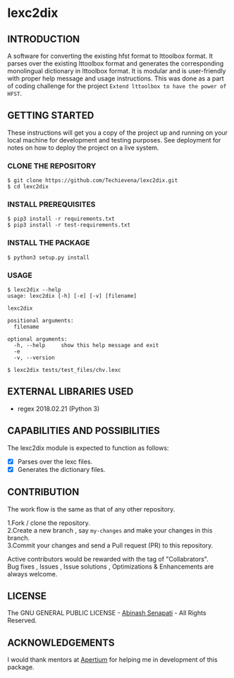 # lexc2dix

INTRODUCTION
------------
A software for converting the existing hfst format to lttoolbox format. It parses over the existing lttoolbox format and generates the corresponding monolingual dictionary in lttoolbox format. It is modular and is user-friendly with proper help message and usage instructions. This was done as a part of coding challenge for the project `Extend lttoolbox to have the power of HFST`.

GETTING STARTED
---------------
These instructions will get you a copy of the project up and running on your local machine for development and testing purposes. See deployment for notes on how to deploy the project on a live system.

### CLONE THE REPOSITORY

```
$ git clone https://github.com/Techievena/lexc2dix.git
$ cd lexc2dix
```

### INSTALL PREREQUISITES

```
$ pip3 install -r requirements.txt
$ pip3 install -r test-requirements.txt
```

### INSTALL THE PACKAGE

```
$ python3 setup.py install
```

### USAGE

```
$ lexc2dix --help
usage: lexc2dix [-h] [-e] [-v] [filename]

lexc2dix

positional arguments:
  filename

optional arguments:
  -h, --help     show this help message and exit
  -e
  -v, --version

$ lexc2dix tests/test_files/chv.lexc
```

EXTERNAL LIBRARIES USED
-----------------------
* regex 2018.02.21 (Python 3)

CAPABILITIES AND POSSIBILITIES
------------------------------
The lexc2dix module is expected to function as follows:  

- [x] Parses over the lexc files.
- [x] Generates the dictionary files.

CONTRIBUTION
------------
The work flow is the same as that of any other repository.

1.Fork / clone the repository.  
2.Create a new branch , say `my-changes` and make your changes in this branch.  
3.Commit your changes and send a Pull request (PR) to this repository.  

Active contributors would be rewarded with the tag of "Collabrators".  
Bug fixes , Issues , Issue solutions , Optimizations & Enhancements are always welcome.

LICENSE
-------
The GNU GENERAL PUBLIC LICENSE - [Abinash Senapati](http://github.com/Techievena) - All Rights Reserved.

ACKNOWLEDGEMENTS
----------------
I would thank mentors at [Apertium](https://github.com/Apertium) for helping me in development of this package.